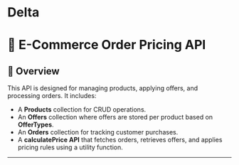 # Delta
# 🛒 E-Commerce Order Pricing API

## 📌 Overview
This API is designed for managing products, applying offers, and processing orders. It includes:
- A **Products** collection for CRUD operations.
- An **Offers** collection where offers are stored per product based on **OfferTypes**.
- An **Orders** collection for tracking customer purchases.
- A **calculatePrice API** that fetches orders, retrieves offers, and applies pricing rules using a utility function.

---
